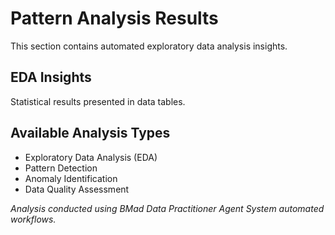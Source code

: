 # Pattern Analysis Results

This section contains automated exploratory data analysis insights.

## EDA Insights

Statistical results presented in data tables.

## Available Analysis Types

- Exploratory Data Analysis (EDA)
- Pattern Detection  
- Anomaly Identification
- Data Quality Assessment

*Analysis conducted using BMad Data Practitioner Agent System automated workflows.*